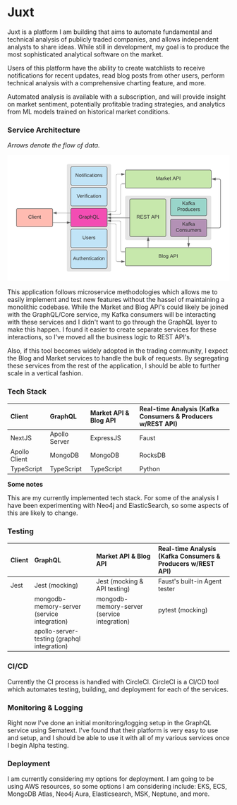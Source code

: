 # Juxt

Juxt is a platform I am building that aims to automate fundamental and technical analysis of publicly traded companies, and allows independent analysts to share ideas. While still in development, my goal is to produce the most sophisticated analytical software on the market.

Users of this platform have the ability to create watchlists to receive notifications for recent updates, read blog posts from other users, perform technical analysis with a comprehensive charting feature, and more.

Automated analysis is available with a subscription, and will provide insight on market sentiment, potentially profitable trading strategies, and analytics from  ML models trained on historical market conditions.

### Service Architecture

_Arrows denote the flow of data._

![Service Architecture](https://github.com/pererasys/juxt/blob/main/resources/architecture.png?raw=true)

This application follows microservice methodologies which allows me to easily implement and test new features without the hassel of maintaining a monolithic codebase. While the Market and Blog API's could likely be joined with the GraphQL/Core service, my Kafka consumers will be interacting with these services and I didn't want to go through the GraphQL layer to make this happen. I found it easier to create separate services for these interactions, so I've moved all the business logic to REST API's.

Also, if this tool becomes widely adopted in the trading community, I expect the Blog and Market services to handle the bulk of requests. By segregating these services from the rest of the application, I should be able to further scale in a vertical fashion.

### Tech Stack

| **Client**    | **GraphQL**   | **Market API & Blog API** | **Real-time Analysis (Kafka Consumers & Producers w/REST API)** |
| :------------ | :------------ | :------------------------ | :-------------------------------------------------------------- |
| NextJS        | Apollo Server | ExpressJS                 | Faust                                                           |
| Apollo Client | MongoDB       | MongoDB                   | RocksDB                                                         |
| TypeScript    | TypeScript    | TypeScript                | Python                                                          |

**Some notes**

This are my currently implemented tech stack. For some of the analysis I have been experimenting with Neo4j and ElasticSearch, so some aspects of this are likely to change.

### Testing

| **Client** | **GraphQL**                                 | **Market API & Blog API**                   | **Real-time Analysis (Kafka Consumers & Producers w/REST API)** |
| :--------- | :------------------------------------------ | :------------------------------------------ | :-------------------------------------------------------------- |
| Jest       | Jest (mocking)                              | Jest (mocking & API testing)                | Faust's built-in Agent tester                                   |
|            | mongodb-memory-server (service integration) | mongodb-memory-server (service integration) | pytest (mocking)                                                |
|            | apollo-server-testing (graphql integration) |                                             |                                                                 |


### CI/CD

Currently the CI process is handled with CircleCI. CircleCI is a CI/CD tool which automates testing, building, and deployment for each of the services.

### Monitoring & Logging

Right now I've done an initial monitoring/logging setup in the GraphQL service using Sematext. I've found that their platform is very easy to use and setup, and I should be able to use it with all of my various services once I begin Alpha testing.

### Deployment

I am currently considering my options for deployment. I am going to be using AWS resources, so some options I am considering include: EKS, ECS, MongoDB Atlas, Neo4j Aura, Elasticsearch, MSK, Neptune, and more.
